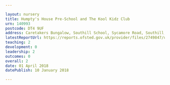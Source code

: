 ```yaml
---

layout: nursery
title: Humpty's House Pre-School and The Kool Kidz Club
urn: 140993
postcode: DT4 9UF
address: Caretakers Bungalow, Southill School, Sycamore Road, Southill, Weymouth, Dorset, DT4 9UF
latestReportUrl: https://reports.ofsted.gov.uk/provider/files/2749847/urn/140993.pdf
teaching: 2
development: 0
leadership: 2
outcomes: 0
overall: 2
date: 01 April 2018 
datePublish: 10 January 2018

---
```

